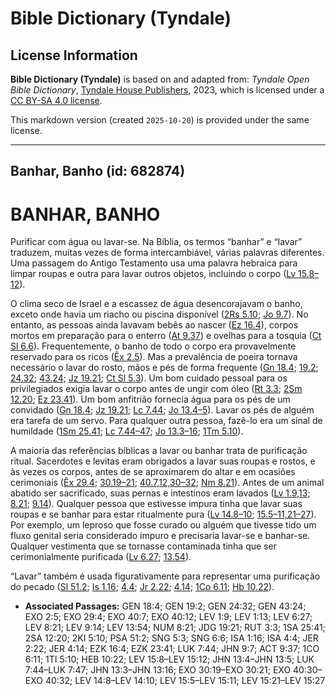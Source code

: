 # Bible Dictionary (Tyndale)

## License Information

**Bible Dictionary (Tyndale)** is based on and adapted from: _Tyndale Open Bible Dictionary_, [Tyndale House Publishers](https://tyndaleopenresources.com/), 2023, which is licensed under a [CC BY-SA 4.0 license](https://creativecommons.org/licenses/by-sa/4.0/legalcode.en).

This markdown version (created `2025-10-20`) is provided under the same license.



--------------------------------

## Banhar, Banho (id: 682874)

BANHAR, BANHO
=============

Purificar com água ou lavar\-se. Na Bíblia, os termos “banhar” e “lavar” traduzem, muitas vezes de forma intercambiável, várias palavras diferentes. Uma passagem do Antigo Testamento usa uma palavra hebraica para limpar roupas e outra para lavar outros objetos, incluindo o corpo ([Lv 15\.8–12](https://ref.ly/Lev15:8-Lev15:12)).

O clima seco de Israel e a escassez de água desencorajavam o banho, exceto onde havia um riacho ou piscina disponível ([2Rs 5\.10](https://ref.ly/2Kgs5:10); [Jo 9\.7](https://ref.ly/John9:7)). No entanto, as pessoas ainda lavavam bebês ao nascer ([Ez 16\.4](https://ref.ly/Ezek16:4)), corpos mortos em preparação para o enterro ([At 9\.37](https://ref.ly/Acts9:37)) e ovelhas para a tosquia ([Ct Sl 6\.6](https://ref.ly/Song6:6)). Frequentemente, o banho de todo o corpo era provavelmente reservado para os ricos ([Êx 2\.5](https://ref.ly/Exod2:5)). Mas a prevalência de poeira tornava necessário o lavar do rosto, mãos e pés de forma frequente ([Gn 18\.4](https://ref.ly/Gen18:4); [19\.2](https://ref.ly/Gen19:2); [24\.32](https://ref.ly/Gen24:32); [43\.24](https://ref.ly/Gen43:24); [Jz 19\.21](https://ref.ly/Judg19:21); [Ct Sl 5\.3](https://ref.ly/Song5:3)). Um bom cuidado pessoal para os privilegiados exigia lavar o corpo antes de ungir com óleo ([Rt 3\.3](https://ref.ly/Ruth3:3); [2Sm 12\.20](https://ref.ly/2Sam12:20); [Ez 23\.41](https://ref.ly/Ezek23:41)). Um bom anfitrião fornecia água para os pés de um convidado ([Gn 18\.4](https://ref.ly/Gen18:4); [Jz 19\.21](https://ref.ly/Judg19:21); [Lc 7\.44](https://ref.ly/Luke7:44); [Jo 13\.4–5](https://ref.ly/John13:4-John13:5)). Lavar os pés de alguém era tarefa de um servo. Para qualquer outra pessoa, fazê\-lo era um sinal de humildade ([1Sm 25\.41](https://ref.ly/1Sam25:41); [Lc 7\.44–47](https://ref.ly/Luke7:44-Luke7:47); [Jo 13\.3–16](https://ref.ly/John13:3-John13:16); [1Tm 5\.10](https://ref.ly/1Tim5:10)).

A maioria das referências bíblicas a lavar ou banhar trata de purificação ritual. Sacerdotes e levitas eram obrigados a lavar suas roupas e rostos, e às vezes os corpos, antes de se aproximarem do altar e em ocasiões cerimoniais ([Êx 29\.4](https://ref.ly/Exod29:4); [30\.19–21](https://ref.ly/Exod30:19-Exod30:21); [40\.7,12,30–32](https://ref.ly/Exod40:7,Exod40:12,Exod40:30-Exod40:32); [Nm 8\.21](https://ref.ly/Num8:21)). Antes de um animal abatido ser sacrificado, suas pernas e intestinos eram lavados ([Lv 1\.9,13](https://ref.ly/Lev1:9,Lev1:13); [8\.21](https://ref.ly/Lev8:21); [9\.14](https://ref.ly/Lev9:14)). Qualquer pessoa que estivesse impura tinha que lavar suas roupas e se banhar para estar ritualmente pura ([Lv 14\.8–10](https://ref.ly/Lev14:8-Lev14:10); [15\.5–11,21–27](https://ref.ly/Lev15:5-Lev15:11,Lev15:21-Lev15:27)). Por exemplo, um leproso que fosse curado ou alguém que tivesse tido um fluxo genital seria considerado impuro e precisaria lavar\-se e banhar\-se. Qualquer vestimenta que se tornasse contaminada tinha que ser cerimonialmente purificada ([Lv 6\.27](https://ref.ly/Lev6:27); [13\.54](https://ref.ly/Lev13:54)).

“Lavar” também é usada figurativamente para representar uma purificação do pecado ([Sl 51\.2](https://ref.ly/Ps51:2); [Is 1\.16](https://ref.ly/Isa1:16); [4\.4](https://ref.ly/Isa4:4); [Jr 2\.22](https://ref.ly/Jer2:22); [4\.14](https://ref.ly/Jer4:14); [1Co 6\.11](https://ref.ly/1Cor6:11); [Hb 10\.22](https://ref.ly/Heb10:22)).

* **Associated Passages:** GEN 18:4; GEN 19:2; GEN 24:32; GEN 43:24; EXO 2:5; EXO 29:4; EXO 40:7; EXO 40:12; LEV 1:9; LEV 1:13; LEV 6:27; LEV 8:21; LEV 9:14; LEV 13:54; NUM 8:21; JDG 19:21; RUT 3:3; 1SA 25:41; 2SA 12:20; 2KI 5:10; PSA 51:2; SNG 5:3; SNG 6:6; ISA 1:16; ISA 4:4; JER 2:22; JER 4:14; EZK 16:4; EZK 23:41; LUK 7:44; JHN 9:7; ACT 9:37; 1CO 6:11; 1TI 5:10; HEB 10:22; LEV 15:8–LEV 15:12; JHN 13:4–JHN 13:5; LUK 7:44–LUK 7:47; JHN 13:3–JHN 13:16; EXO 30:19–EXO 30:21; EXO 40:30–EXO 40:32; LEV 14:8–LEV 14:10; LEV 15:5–LEV 15:11; LEV 15:21–LEV 15:27


